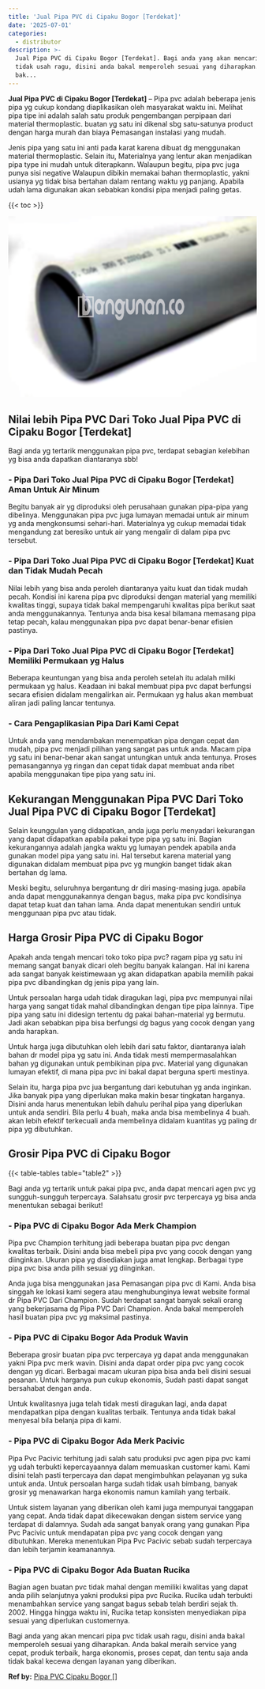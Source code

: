 ```yaml
---
title: 'Jual Pipa PVC di Cipaku Bogor [Terdekat]'
date: '2025-07-01'
categories:
  - distributor
description: >-
  Jual Pipa PVC di Cipaku Bogor [Terdekat]. Bagi anda yang akan mencari pipa pvc
  tidak usah ragu, disini anda bakal memperoleh sesuai yang diharapkan. Anda
  bak...
---
```


**Jual Pipa PVC di Cipaku Bogor \[Terdekat\]** – Pipa pvc adalah beberapa jenis pipa yg cukup kondang diaplikasikan oleh masyarakat waktu ini. Melihat pipa tipe ini adalah salah satu produk pengembangan perpipaan dari material thermoplastic. buatan yg satu ini dikenal sbg satu-satunya product dengan harga murah dan biaya Pemasangan instalasi yang mudah.

Jenis pipa yang satu ini anti pada karat karena dibuat dg menggunakan material thermoplastic. Selain itu, Materialnya yang lentur akan menjadikan pipa type ini mudah untuk diterapkann. Walaupun begitu, pipa pvc juga punya sisi negative Walaupun dibikin memakai bahan thermoplastic, yakni usianya yg tidak bisa bertahan dalam rentang waktu yg panjang. Apabila udah lama digunakan akan sebabkan kondisi pipa menjadi paling getas.

{{< toc >}}

![](/images/jaul-pipa-pvc-65.png)

## Nilai lebih Pipa PVC Dari Toko Jual Pipa PVC di Cipaku Bogor \[Terdekat\]

Bagi anda yg tertarik menggunakan pipa pvc, terdapat sebagian kelebihan yg bisa anda dapatkan diantaranya sbb!

### \- Pipa Dari Toko Jual Pipa PVC di Cipaku Bogor \[Terdekat\] Aman Untuk Air Minum

Begitu banyak air yg diproduksi oleh perusahaan gunakan pipa-pipa yang dibelinya. Menggunakan pipa pvc juga lumayan memadai untuk air minum yg anda mengkonsumsi sehari-hari. Materialnya yg cukup memadai tidak mengandung zat beresiko untuk air yang mengalir di dalam pipa pvc tersebut.

### \- Pipa Dari Toko Jual Pipa PVC di Cipaku Bogor \[Terdekat\] Kuat dan Tidak Mudah Pecah

Nilai lebih yang bisa anda peroleh diantaranya yaitu kuat dan tidak mudah pecah. Kondisi ini karena pipa pvc diproduksi dengan material yang memiliki kwalitas tinggi, supaya tidak bakal mempengaruhi kwalitas pipa berikut saat anda menggunakannya. Tentunya anda bisa kesal bilamana memasang pipa tetap pecah, kalau menggunakan pipa pvc dapat benar-benar efisien pastinya.

### \- Pipa Dari Toko Jual Pipa PVC di Cipaku Bogor \[Terdekat\] Memiliki Permukaan yg Halus

Beberapa keuntungan yang bisa anda peroleh setelah itu adalah miliki permukaan yg halus. Keadaan ini bakal membuat pipa pvc dapat berfungsi secara efisien didalam mengalirkan air. Permukaan yg halus akan membuat aliran jadi paling lancar tentunya.

### \- Cara Pengaplikasian Pipa Dari Kami Cepat

Untuk anda yang mendambakan menempatkan pipa dengan cepat dan mudah, pipa pvc menjadi pilihan yang sangat pas untuk anda. Macam pipa yg satu ini benar-benar akan sangat untungkan untuk anda tentunya. Proses pemasangannya yg ringan dan cepat tidak dapat membuat anda ribet apabila menggunakan tipe pipa yang satu ini.

## Kekurangan Menggunakan Pipa PVC Dari Toko Jual Pipa PVC di Cipaku Bogor \[Terdekat\]

Selain keunggulan yang didapatkan, anda juga perlu menyadari kekurangan yang dapat didapatkan apabila pakai type pipa yg satu ini. Bagian kekurangannya adalah jangka waktu yg lumayan pendek apabila anda gunakan model pipa yang satu ini. Hal tersebut karena material yang digunakan didalam membuat pipa pvc yg mungkin banget tidak akan bertahan dg lama.

Meski begitu, seluruhnya bergantung dr diri masing-masing juga. apabila anda dapat menggunakannya dengan bagus, maka pipa pvc kondisinya dapat tetap kuat dan tahan lama. Anda dapat menentukan sendiri untuk menggunaan pipa pvc atau tidak.

## Harga Grosir Pipa PVC di Cipaku Bogor

Apakah anda tengah mencari toko toko pipa pvc? ragam pipa yg satu ini memang sangat banyak dicari oleh begitu banyak kalangan. Hal ini karena ada sangat banyak keistimewaan yg akan didapatkan apabila memilih pakai pipa pvc dibandingkan dg jenis pipa yang lain.

Untuk persoalan harga udah tidak diragukan lagi, pipa pvc mempunyai nilai harga yang sangat tidak mahal dibandingkan dengan tipe pipa lainnya. Tipe pipa yang satu ini didesign tertentu dg pakai bahan-material yg bermutu. Jadi akan sebabkan pipa bisa berfungsi dg bagus yang cocok dengan yang anda harapkan.

Untuk harga juga dibutuhkan oleh lebih dari satu faktor, diantaranya ialah bahan dr model pipa yg satu ini. Anda tidak mesti mempermasalahkan bahan yg digunakan untuk pembikinan pipa pvc. Material yang digunakan lumayan efektif, di mana pipa pvc ini bakal dapat berguna sperti mestinya.

Selain itu, harga pipa pvc jua bergantung dari kebutuhan yg anda inginkan. Jika banyak pipa yang diperlukan maka makin besar tingkatan harganya. Disini anda harus menentukan lebih dahulu perihal pipa yang diperlukan untuk anda sendiri. Bila perlu 4 buah, maka anda bisa membelinya 4 buah. akan lebih efektif terkecuali anda membelinya didalam kuantitas yg paling dr pipa yg dibutuhkan.

## Grosir Pipa PVC di Cipaku Bogor

{{< table-tables table="table2" >}}

Bagi anda yg tertarik untuk pakai pipa pvc, anda dapat mencari agen pvc yg sungguh-sungguh terpercaya. Salahsatu grosir pvc terpercaya yg bisa anda menentukan sebagai berikut!

### \- Pipa PVC di Cipaku Bogor Ada Merk Champion

Pipa pvc Champion terhitung jadi beberapa buatan pipa pvc dengan kwalitas terbaik. Disini anda bisa mebeli pipa pvc yang cocok dengan yang diinginkan. Ukuran pipa yg disediakan juga amat lengkap. Berbagai type pipa pvc bisa anda pilih sesuai yg diinginkan.

Anda juga bisa menggunakan jasa Pemasangan pipa pvc di Kami. Anda bisa singgah ke lokasi kami segera atau menghubunginya lewat website formal dr Pipa PVC Dari Champion. Sudah terdapat sangat banyak sekali orang yang bekerjasama dg Pipa PVC Dari Champion. Anda bakal memperoleh hasil buatan pipa pvc yg maksimal pastinya.

### \- Pipa PVC di Cipaku Bogor Ada Produk Wavin

Beberapa grosir buatan pipa pvc terpercaya yg dapat anda menggunakan yakni Pipa pvc merk wavin. Disini anda dapat order pipa pvc yang cocok dengan yg dicari. Berbagai macam ukuran pipa bisa anda beli disini sesuai pesanan. Untuk harganya pun cukup ekonomis, Sudah pasti dapat sangat bersahabat dengan anda.

Untuk kwalitasnya juga telah tidak mesti diragukan lagi, anda dapat mendapatkan pipa dengan kualitas terbaik. Tentunya anda tidak bakal menyesal bila belanja pipa di kami.

### \- Pipa PVC di Cipaku Bogor Ada Merk Pacivic

Pipa Pvc Pacivic terhitung jadi salah satu produksi pvc agen pipa pvc kami yg udah terbukti kepercayaannya dalam memuaskan customer kami. Kami disini telah pasti terpercaya dan dapat mengimbuhkan pelayanan yg suka untuk anda. Untuk persoalan harga sudah tidak usah bimbang, banyak grosir yg menawarkan harga ekonomis namun kamilah yang terbaik.

Untuk sistem layanan yang diberikan oleh kami juga mempunyai tanggapan yang cepat. Anda tidak dapat dikecewakan dengan sistem service yang terdapat di dalamnya. Sudah ada sangat banyak orang yang gunakan Pipa Pvc Pacivic untuk mendapatan pipa pvc yang cocok dengan yang dibutuhkan. Mereka menentukan Pipa Pvc Pacivic sebab sudah terpercaya dan lebih terjamin keamanannya.

### \- Pipa PVC di Cipaku Bogor Ada Buatan Rucika

Bagian agen buatan pvc tidak mahal dengan memiliki kwalitas yang dapat anda pilih selanjutnya yakni produksi pipa pvc Rucika. Rucika udah terbukti menambahkan service yang sangat bagus sebab telah berdiri sejak th. 2002. Hingga hingga waktu ini, Rucika tetap konsisten menyediakan pipa sesuai yang diperlukan customernya.

Bagi anda yang akan mencari pipa pvc tidak usah ragu, disini anda bakal memperoleh sesuai yang diharapkan. Anda bakal meraih service yang cepat, produk terbaik, harga ekonomis, proses cepat, dan tentu saja anda tidak bakal kecewa dengan layanan yang diberikan.

**Ref by:** [Pipa PVC Cipaku Bogor []](https://id.wikipedia.org/wiki/Pipa)
